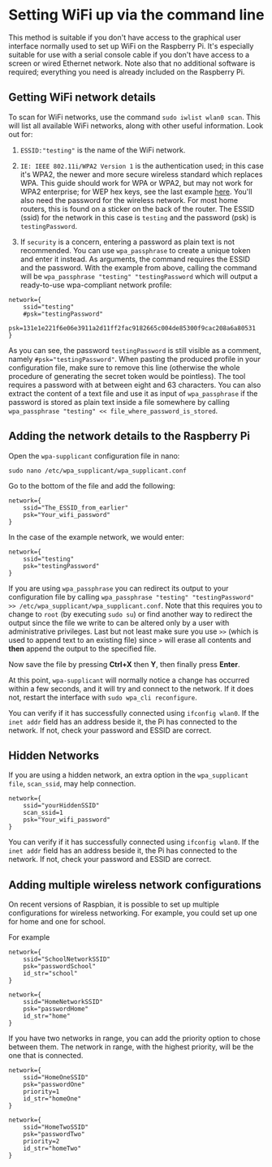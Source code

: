 # Setting WiFi up via the command line


This method is suitable if you don't have access to the graphical user interface normally used to set up WiFi on the Raspberry Pi. It's especially suitable for use with a serial console cable if you don't have access to a screen or wired Ethernet network. Note also that no additional software is required; everything you need is already included on the Raspberry Pi.   

## Getting WiFi network details  

To scan for WiFi networks, use the command `sudo iwlist wlan0 scan`. This will list all available WiFi networks, along with other useful information. Look out for:

1. `ESSID:"testing"` is the name of the WiFi network.   

1. `IE: IEEE 802.11i/WPA2 Version 1` is the authentication used; in this case it's WPA2, the newer and more secure wireless standard which replaces WPA. This guide should work for WPA or WPA2, but may not work for WPA2 enterprise; for WEP hex keys, see the last example [here](http://www.freebsd.org/cgi/man.cgi?query=wpa_supplicant.conf&sektion=5&apropos=0&manpath=NetBSD+6.1.5). You'll also need the password for the wireless network. For most home routers, this is found on a sticker on the back of the router. The ESSID (ssid) for the network in this case is `testing` and the password (psk) is `testingPassword`.

1. If `security` is a concern, entering a password as plain text is not recommended. You can use `wpa_passphrase` to create a unique token and enter it instead. As arguments, the command requires the ESSID and the password. With the example from above, calling the command will be `wpa_passphrase "testing" "testingPassword` which will output a ready-to-use wpa-compliant network profile:

  ```
  network={
	  ssid="testing"
	  #psk="testingPassword"
	  psk=131e1e221f6e06e3911a2d11ff2fac9182665c004de85300f9cac208a6a80531
  }
  ```
  
  As you can see, the password `testingPassword` is still visible as a comment, namely `#psk="testingPassword"`. When pasting the produced profile in your configuration file, make sure to remove this line (otherwise the whole procedure of generating the secret token would be pointless). The tool requires a password with at between eight and 63 characters. You can also extract the content of a text file and use it as input of `wpa_passphrase` if the password is stored as plain text inside a file somewhere by calling `wpa_passphrase "testing" << file_where_password_is_stored`.
  
  
## Adding the network details to the Raspberry Pi
   
Open the `wpa-supplicant` configuration file in nano:

`sudo nano /etc/wpa_supplicant/wpa_supplicant.conf`  

Go to the bottom of the file and add the following:   

```
network={
    ssid="The_ESSID_from_earlier"
    psk="Your_wifi_password"
}
```

In the case of the example network, we would enter:  

```
network={
    ssid="testing"
    psk="testingPassword"
}
```

If you are using `wpa_passphrase` you can redirect its output to your configuration file by calling `wpa_passphrase "testing" "testingPassword" >> /etc/wpa_supplicant/wpa_supplicant.conf`. Note that this requires you to change to `root` (by executing `sudo su`) or find another way to redirect the output since the file we write to can be altered only by a user with administrative privileges. Last but not least make sure you use `>>` (which is used to append text to an existing file) since `>` will erase all contents and **then** append the output to the specified file.
   
Now save the file by pressing **Ctrl+X** then **Y**, then finally press **Enter**.  

At this point, `wpa-supplicant` will normally notice a change has occurred within a few seconds, and it will try and connect to the network. If it does not, restart the interface with `sudo wpa_cli reconfigure`.   

You can verify if it has successfully connected using `ifconfig wlan0`. If the `inet addr` field has an address beside it, the Pi has connected to the network. If not, check your password and ESSID are correct.  

## Hidden Networks

If you are using a hidden network, an extra option in the `wpa_supplicant file`, `scan_ssid`, may help connection.

```
network={
    ssid="yourHiddenSSID"
    scan_ssid=1
    psk="Your_wifi_password"
}
```

You can verify if it has successfully connected using `ifconfig wlan0`. If the `inet addr` field has an address beside it, the Pi has connected to the network. If not, check your password and ESSID are correct.   

## Adding multiple wireless network configurations

On recent versions of Raspbian, it is possible to set up multiple configurations for wireless networking. For example, you could set up one for home and one for school. 

For example 
```
network={
    ssid="SchoolNetworkSSID"
    psk="passwordSchool"
    id_str="school"
}

network={
    ssid="HomeNetworkSSID"
    psk="passwordHome"
    id_str="home"
}
```

If you have two networks in range, you can add the priority option to chose between them. The network in range, with the highest priority, will be the one that is connected.

```
network={
    ssid="HomeOneSSID"
    psk="passwordOne"
    priority=1
    id_str="homeOne"
}

network={
    ssid="HomeTwoSSID"
    psk="passwordTwo"
    priority=2
    id_str="homeTwo"
}
```
